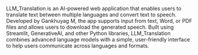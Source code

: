 LLM_Translation is an AI-powered web application that enables users to translate text between multiple languages and convert text to speech. Developed by Gankhuyag M, the app supports input from text, Word, or PDF files and allows users to download the generated speech. Built using Streamlit, GenerativeAI, and other Python libraries, LLM_Translation combines advanced language models with a simple, user-friendly interface to help users communicate across languages and formats.
